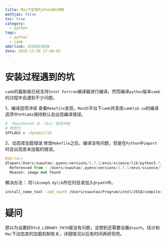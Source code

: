 ```yaml
---
title: Mac下安装Python版CAMB
mathjax: false
toc: true
category:
  - python
tags:
  - python
  - camb
abbrlink: 3538923028
date: 2018-11-26 17:48:03
---
```

# 安装过程遇到的坑
`camb`的最新版已经支持`Intel Fortran`编译器进行编译。然而编译`python`版本`camb`的过程中会遇到不少问题。

1、编译选项冲突
查看`Makefile`发现，`MacOS`平台下`camb`共享库`camblib.so`的编译选项中`SFFLAGS`保持默认会出现编译错误。

```bash
# -fminshared 与 -fpic 选项冲突
# 修改为
SFFLAGS = -dynamiclib
```

2、动态库加载错误
修改`Makefile`之后，编译没有问题，但是在`Python`中`import`时会出现库未加载的错误。
```python
OSError:
dlopen(/Users/xuwutao/.pyenv/versions/3.7.1/envs/science/lib/python3.7/site-packages/camb/camblib.so, 6): Library not loaded: @rpath/libiomp5.dylib
  Referenced from : /Users/xuwutao/.pyenv/versions/3.7.1/envs/science/lib/python3.7/site-packages/camb/camblib.so
  Reason: image not found
```

解决办法：
将`libiomp5.dylib`所在的目录加入`@rpath`中。

```bash
install_name_tool -add_rpath /Users/xuwutao/Program/intel/2018/compilers_and_libraries_2018.1.126/mac/compiler/lib /Users/xuwutao/.pyenv/versions/3.7.1/envs/science/lib/python3.7/site-packages/camb/camblib.so
```

# 疑问
原以为设置好`DYLD_LIBRARY_PATH`就没有问题，没想到还需要设置`@rpath`。估计和`Mac`下动态库的加载机制有关，详细情况以后有时间再研究吧。
